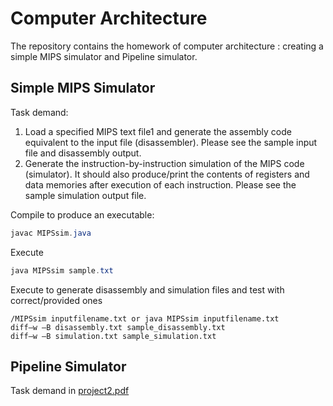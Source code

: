 # Computer Architecture

The repository contains the homework of computer architecture : creating a simple MIPS simulator and Pipeline simulator.

## Simple MIPS Simulator

Task demand:

1. Load a specified MIPS text file1 and generate the assembly code equivalent to the input file
   (disassembler). Please see the sample input file and disassembly output.
2. Generate the instruction-by-instruction simulation of the MIPS code (simulator). It should also
   produce/print the contents of registers and data memories after execution of each instruction.
   Please see the sample simulation output file.

Compile to produce an executable:

```java
javac MIPSsim.java
```

Execute 

```java
java MIPSsim sample.txt
```

Execute to generate disassembly and simulation files and test with correct/provided ones  

```
/MIPSsim inputfilename.txt or java MIPSsim inputfilename.txt
diff–w –B disassembly.txt sample_disassembly.txt
diff–w –B simulation.txt sample_simulation.txt
```

## Pipeline Simulator
Task demand in [project2.pdf](proj/project2.pdf)

